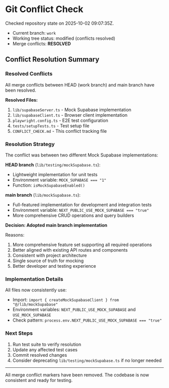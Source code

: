 # Git Conflict Check

Checked repository state on 2025-10-02 09:07:35Z.

- Current branch: `work`
- Working tree status: modified (conflicts resolved)
- Merge conflicts: **RESOLVED**

## Conflict Resolution Summary

### Resolved Conflicts
All merge conflicts between HEAD (work branch) and main branch have been resolved.

**Resolved Files:**
1. `lib/supabaseServer.ts` - Mock Supabase implementation
2. `lib/supabaseClient.ts` - Browser client implementation
3. `playwright.config.ts` - E2E test configuration
4. `tests/setupTests.ts` - Test setup file
5. `CONFLICT_CHECK.md` - This conflict tracking file

### Resolution Strategy

The conflict was between two different Mock Supabase implementations:

**HEAD branch** (`lib/testing/mockSupabase.ts`):
- Lightweight implementation for unit tests
- Environment variable: `MOCK_SUPABASE === "1"`
- Function: `isMockSupabaseEnabled()`

**main branch** (`lib/mockSupabase.ts`):
- Full-featured implementation for development and integration tests
- Environment variable: `NEXT_PUBLIC_USE_MOCK_SUPABASE === "true"`
- More comprehensive CRUD operations and query builders

**Decision: Adopted main branch implementation**

Reasons:
1. More comprehensive feature set supporting all required operations
2. Better aligned with existing API routes and components
3. Consistent with project architecture
4. Single source of truth for mocking
5. Better developer and testing experience

### Implementation Details

All files now consistently use:
- Import: `import { createMockSupabaseClient } from "@/lib/mockSupabase"`
- Environment variables: `NEXT_PUBLIC_USE_MOCK_SUPABASE` and `USE_MOCK_SUPABASE`
- Check pattern: `process.env.NEXT_PUBLIC_USE_MOCK_SUPABASE === "true"`

### Next Steps

1. Run test suite to verify resolution
2. Update any affected test cases
3. Commit resolved changes
4. Consider deprecating `lib/testing/mockSupabase.ts` if no longer needed

---

All merge conflict markers have been removed. The codebase is now consistent and ready for testing.
